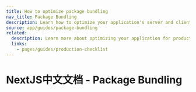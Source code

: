```yaml
---
title: How to optimize package bundling
nav_title: Package Bundling
description: Learn how to optimize your application's server and client bundles.
source: app/guides/package-bundling
related:
  description: Learn more about optimizing your application for production.
  links:
    - pages/guides/production-checklist
---
```


# NextJS中文文档 - Package Bundling
